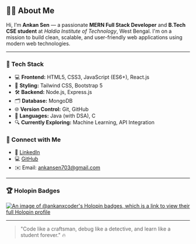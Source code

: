 ## 👨‍💻 About Me

Hi, I’m **Ankan Sen** — a passionate **MERN Full Stack Developer** and  **B.Tech CSE student** at *Haldia Institute of Technology*, West Bengal. I'm on a mission to build clean, scalable, and user-friendly web applications using modern web technologies.

---

### 🔧 Tech Stack  
- 💻 **Frontend:** HTML5, CSS3, JavaScript (ES6+), React.js  
- 🎨 **Styling:** Tailwind CSS, Bootstrap 5  
- 🛠️ **Backend:** Node.js, Express.js  
- 🗂️ **Database:** MongoDB  
- 🌐 **Version Control:** Git, GitHub  
- 🧠 **Languages:** Java (with DSA), C   
- 🔍 **Currently Exploring:** Machine Learning, API Integration

### 🔗 Connect with Me  
- 💼 [LinkedIn](https://www.linkedin.com/in/ankan-sen-2725b9325)  
- 💻 [GitHub](https://github.com/AnkanXcoder)  
- ✉️ Email: ankansen703@gmail.com

---

### 🏆 Holopin Badges

[![An image of @ankanxcoder's Holopin badges, which is a link to view their full Holopin profile](https://holopin.me/ankanxcoder)](https://holopin.io/@ankanxcoder)

---

> "Code like a craftsman, debug like a detective, and learn like a student forever." 🔥
